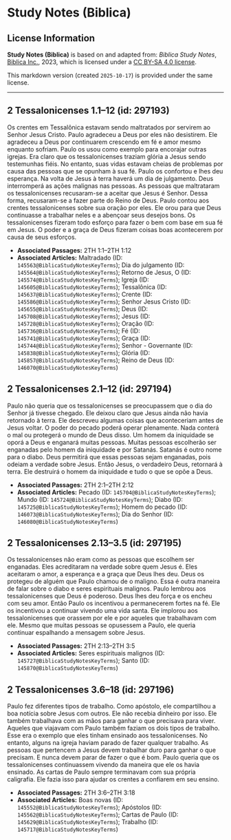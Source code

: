 # Study Notes (Biblica)

## License Information

**Study Notes (Biblica)** is based on and adapted from: _Biblica Study Notes_, [Biblica Inc.](https://www.biblica.com/), 2023, which is licensed under a [CC BY-SA 4.0 license](https://creativecommons.org/licenses/by-sa/4.0/legalcode.en).

This markdown version (created `2025-10-17`) is provided under the same license.



--------------------------------

## 2 Tessalonicenses 1.1–12 (id: 297193)

Os crentes em Tessalônica estavam sendo maltratados por servirem ao Senhor Jesus Cristo. Paulo agradeceu a Deus por eles não desistirem. Ele agradeceu a Deus por continuarem crescendo em fé e amor mesmo enquanto sofriam. Paulo os usou como exemplo para encorajar outras igrejas. Era claro que os tessalonicenses traziam glória a Jesus sendo testemunhas fiéis. No entanto, suas vidas estavam cheias de problemas por causa das pessoas que se opunham à sua fé. Paulo os confortou e lhes deu esperança. Na volta de Jesus à terra haverá um dia de julgamento. Deus interromperá as ações malignas nas pessoas. As pessoas que maltrataram os tessalonicenses recusaram\-se a aceitar que Jesus é Senhor. Dessa forma, recusaram\-se a fazer parte do Reino de Deus. Paulo contou aos crentes tessalonicenses sobre sua oração por eles. Ele orou para que Deus continuasse a trabalhar neles e a abençoar seus desejos bons. Os tessalonicenses fizeram todo esforço para fazer o bem com base em sua fé em Jesus. O poder e a graça de Deus fizeram coisas boas acontecerem por causa de seus esforços.

* **Associated Passages:** 2TH 1:1–2TH 1:12
* **Associated Articles:** Maltradado (ID: `145563@BiblicaStudyNotesKeyTerms`); Dia do julgamento (ID: `145564@BiblicaStudyNotesKeyTerms`); Retorno de Jesus, O (ID: `145574@BiblicaStudyNotesKeyTerms`); Igreja (ID: `145605@BiblicaStudyNotesKeyTerms`); Tessalônica (ID: `145637@BiblicaStudyNotesKeyTerms`); Crente (ID: `145586@BiblicaStudyNotesKeyTerms`); Senhor Jesus Cristo (ID: `145655@BiblicaStudyNotesKeyTerms`); Deus (ID: `145708@BiblicaStudyNotesKeyTerms`); Jesus (ID: `145728@BiblicaStudyNotesKeyTerms`); Oração (ID: `145736@BiblicaStudyNotesKeyTerms`); Fé (ID: `145741@BiblicaStudyNotesKeyTerms`); Graça (ID: `145744@BiblicaStudyNotesKeyTerms`); Senhor - Governante (ID: `145838@BiblicaStudyNotesKeyTerms`); Glória (ID: `145857@BiblicaStudyNotesKeyTerms`); Reino de Deus (ID: `146070@BiblicaStudyNotesKeyTerms`)

## 2 Tessalonicenses 2.1–12 (id: 297194)

Paulo não queria que os tessalonicenses se preocupassem que o dia do Senhor já tivesse chegado. Ele deixou claro que Jesus ainda não havia retornado à terra. Ele descreveu algumas coisas que aconteceriam antes de Jesus voltar. O poder do pecado poderá operar plenamente. Nada conterá o mal ou protegerá o mundo de Deus disso. Um homem da iniquidade se oporá a Deus e enganará muitas pessoas. Muitas pessoas escolherão ser enganadas pelo homem da iniquidade e por Satanás. Satanás é outro nome para o diabo. Deus permitirá que essas pessoas sejam enganadas, pois odeiam a verdade sobre Jesus. Então Jesus, o verdadeiro Deus, retornará à terra. Ele destruirá o homem da iniquidade e tudo o que se opõe a Deus.

* **Associated Passages:** 2TH 2:1–2TH 2:12
* **Associated Articles:** Pecado (ID: `145704@BiblicaStudyNotesKeyTerms`); Mundo (ID: `145724@BiblicaStudyNotesKeyTerms`); Diabo (ID: `145725@BiblicaStudyNotesKeyTerms`); Homem do pecado (ID: `146073@BiblicaStudyNotesKeyTerms`); Dia do Senhor (ID: `146080@BiblicaStudyNotesKeyTerms`)

## 2 Tessalonicenses 2.13–3.5 (id: 297195)

Os tessalonicenses não eram como as pessoas que escolhem ser enganadas. Eles acreditaram na verdade sobre quem Jesus é. Eles aceitaram o amor, a esperança e a graça que Deus lhes deu. Deus os protegeu de alguém que Paulo chamou de o maligno. Essa é outra maneira de falar sobre o diabo e seres espirituais malignos. Paulo lembrou aos tessalonicenses que Deus é poderoso. Deus lhes deu força e os encheu com seu amor. Então Paulo os incentivou a permanecerem fortes na fé. Ele os incentivou a continuar vivendo uma vida santa. Ele implorou aos tessalonicenses que orassem por ele e por aqueles que trabalhavam com ele. Mesmo que muitas pessoas se opusessem a Paulo, ele queria continuar espalhando a mensagem sobre Jesus.

* **Associated Passages:** 2TH 2:13–2TH 3:5
* **Associated Articles:** Seres espirituais malignos (ID: `145727@BiblicaStudyNotesKeyTerms`); Santo (ID: `145870@BiblicaStudyNotesKeyTerms`)

## 2 Tessalonicenses 3.6–18 (id: 297196)

Paulo fez diferentes tipos de trabalho. Como apóstolo, ele compartilhou a boa notícia sobre Jesus com outros. Ele não recebia dinheiro por isso. Ele também trabalhava com as mãos para ganhar o que precisava para viver. Aqueles que viajavam com Paulo também faziam os dois tipos de trabalho. Esse era o exemplo que eles tinham ensinado aos tessalonicenses. No entanto, alguns na igreja haviam parado de fazer qualquer trabalho. As pessoas que pertencem a Jesus devem trabalhar duro para ganhar o que precisam. E nunca devem parar de fazer o que é bom. Paulo queria que os tessalonicenses continuassem vivendo da maneira que ele os havia ensinado. As cartas de Paulo sempre terminavam com sua própria caligrafia. Ele fazia isso para ajudar os crentes a confiarem em seu ensino.

* **Associated Passages:** 2TH 3:6–2TH 3:18
* **Associated Articles:** Boas novas (ID: `145552@BiblicaStudyNotesKeyTerms`); Apóstolos (ID: `145562@BiblicaStudyNotesKeyTerms`); Cartas de Paulo (ID: `145629@BiblicaStudyNotesKeyTerms`); Trabalho (ID: `145717@BiblicaStudyNotesKeyTerms`)

